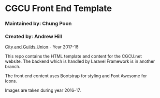 # CGCU Front End Template

### Maintained by: Chung Poon
### Created by: Andrew Hill

[City and Guilds Union](https://cgcu.net) - Year 2017-18

This repo contains the HTML template and content for the CGCU.net website.
The backend which is handled by Laravel Framework is in another branch.

The front end content uses Bootstrap for styling and Font Awesome for icons.

Images are taken during year 2016-17.
